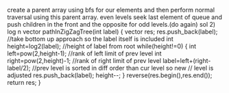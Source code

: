 create a parent array using bfs for our elements
and then perform normal traversal using this parent array.
even levels  seek  last element of queue and push children in the front
and the opposite for odd levels.
​
(do again)
sol 2) log n
vector<int> pathInZigZagTree(int label) {
vector<int> res;
res.push_back(label); //take bottom up approach so the label itself is included
int height=log2(label); //height of label from root
while(height!=0)
{
int left=pow(2,height-1); //rank of left limit of prev level
int right=pow(2,height)-1; //rank of right limit of prev level
label=left+(right-label/2); //prev level is sorted in diff order than cur level so new
// level is adjusted
res.push_back(label);
height--;
}
reverse(res.begin(),res.end());
return res;
}